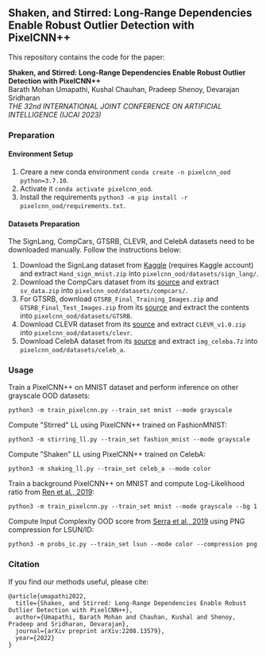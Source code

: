 ## Shaken, and Stirred: Long-Range Dependencies Enable Robust Outlier Detection with PixelCNN++

This repository contains the code for the paper:

**Shaken, and Stirred: Long-Range Dependencies Enable Robust Outlier Detection with PixelCNN++** <br>
Barath Mohan Umapathi, Kushal Chauhan, Pradeep Shenoy, Devarajan Sridharan <br>
*THE 32nd INTERNATIONAL JOINT CONFERENCE ON ARTIFICIAL INTELLIGENCE (IJCAI 2023)* <br>

### Preparation

#### Environment Setup
1. Creare a new conda environment `conda create -n pixelcnn_ood python=3.7.10`.
2. Activate it `conda activate pixelcnn_ood`.
3. Install the requirements `python3 -m pip install -r pixelcnn_ood/requirements.txt`.

#### Datasets Preparation
The SignLang, CompCars, GTSRB, CLEVR, and CelebA datasets need to be downloaded manually. Follow the instructions below:
1. Download the SignLang dataset from [Kaggle](https://www.kaggle.com/ash2703/handsignimages) (requires Kaggle account) and extract `Hand_sign_mnist.zip` into `pixelcnn_ood/datasets/sign_lang/`.
2. Download the CompCars dataset from its [source](http://mmlab.ie.cuhk.edu.hk/datasets/comp_cars/) and extract `sv_data.zip` into `pixelcnn_ood/datasets/compcars/`.
3. For GTSRB, download `GTSRB_Final_Training_Images.zip` and `GTSRB_Final_Test_Images.zip` from its [source](https://sid.erda.dk/public/archives/daaeac0d7ce1152aea9b61d9f1e19370/published-archive.html) and extract the contents into `pixelcnn_ood/datasets/GTSRB`.
4. Download CLEVR dataset from its [source](https://cs.stanford.edu/people/jcjohns/clevr/) and extract `CLEVR_v1.0.zip` into `pixelcnn_ood/datasets/clevr`.
5. Download CelebA dataset from its [source](http://mmlab.ie.cuhk.edu.hk/projects/CelebA.html) and extract `img_celeba.7z` into `pixelcnn_ood/datasets/celeb_a`.

### Usage

Train a PixelCNN++ on MNIST dataset and perform inference on other grayscale OOD datasets:

```
python3 -m train_pixelcnn.py --train_set mnist --mode grayscale
```

Compute "Stirred" LL using PixelCNN++ trained on FashionMNIST:

```
python3 -m stirring_ll.py --train_set fashion_mnist --mode grayscale
```

Compute "Shaken" LL using PixelCNN++ trained on CelebA:

```
python3 -m shaking_ll.py --train_set celeb_a --mode color
```

Train a background PixelCNN++ on MNIST and compute Log-Likelihood ratio from [Ren et al., 2019](https://arxiv.org/pdf/1906.02845):

```
python3 -m train_pixelcnn.py --train_set mnist --mode grayscale --bg 1
```

Compute Input Complexity OOD score from [Serra et al., 2019](https://arxiv.org/pdf/1909.11480) using PNG compression for LSUN/ID:

```
python3 -m probs_ic.py --train_set lsun --mode color --compression png
```

### Citation

If you find our methods useful, please cite:

```
@article{umapathi2022,
  title={Shaken, and Stirred: Long-Range Dependencies Enable Robust Outlier Detection with PixelCNN++},
  author={Umapathi, Barath Mohan and Chauhan, Kushal and Shenoy, Pradeep and Sridharan, Devarajan},
  journal={arXiv preprint arXiv:2208.13579},
  year={2022}
}
```